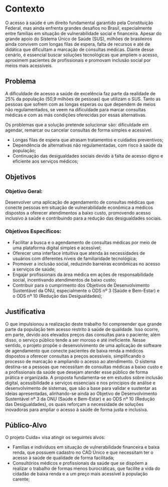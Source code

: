 # Contexto

O acesso à saúde é um direito fundamental garantido pela Constituição Federal, mas ainda enfrenta grandes desafios no Brasil, especialmente entre famílias em situação de vulnerabilidade social e financeira. Apesar do grande apoio do Sistema Único de Saúde (SUS), milhões de brasileiros ainda convivem com longas filas de espera, falta de recursos e até de didática que dificultam a marcação de consultas médicas. Diante desse cenário, é essencial buscar soluções tecnológicas que ampliem o acesso, aproximem pacientes de profissionais e promovam inclusão social por meios mais acessíveis.  

## Problema
A dificuldade de acesso a saúde de excelência faz parte da realidade de 25% da população (50,9 milhões de pessoas) que utilizam o SUS. Tanto as pessoas que sofrem com as longas esperas ou que dependem de meios não regulamentados, se veem na dificuldade para marcar consultas médicas e com as más condições oferecidas por essas alternativas.  

  Os problemas que a solução pretende solucionar são: dificuldade em 
agendar, remarcar ou cancelar consultas de forma simples e acessível.

* Longas filas de espera que atrasam tratamentos e cuidados preventivos; 
* Dependência de alternativas não regulamentadas, com risco à saúde da 
população;
* Continuação das desigualdades sociais devido à falta de acesso digno e eficiente 
aos serviços médicos;

## Objetivos

### Objetivo Geral: 

Desenvolver uma aplicação de agendamento de consultas médicas que conecte pessoas em situação de vulnerabilidade econômica a médicos dispostos a oferecer atendimentos a baixo custo, promovendo acesso inclusivo à saúde e contribuindo para a redução das desigualdades sociais. 

### Objetivos Específicos:  

* Facilitar a busca e o agendamento de consultas médicas por meio de uma plataforma digital simples e acessível; 
* Oferecer uma interface intuitiva que atenda às necessidades de usuários com diferentes níveis de familiaridade tecnológica; 
* Promover a inclusão social, reduzindo barreiras econômicas no acesso a serviços de saúde; 
* Engajar profissionais da área médica em ações de responsabilidade social, incentivando atendimentos de baixo custo; 
* Contribuir para o cumprimento dos Objetivos de Desenvolvimento Sustentável da ONU, especialmente o ODS nº 3 (Saúde e Bem-Estar) e o ODS nº 10 (Redução das Desigualdades); 

## Justificativa

O que impulsionou a realização deste trabalho foi compreender que grande parte da população tem acesso restrito à saúde de qualidade. Isso ocorre, em parte, devido aos elevados preços das consultas para o paciente; além disso, o serviço público tende a ser moroso e até ineficiente. Nesse sentido, o projeto propõe o desenvolvimento de uma aplicação de software de agendamento que conecte pacientes de baixa renda a médicos dispostos a oferecer consultas a preços acessíveis, simplificando o processo de marcação e ampliando o acesso ao atendimento. O sistema destina-se a pessoas que necessitam de consultas médicas a baixo custo e a profissionais da saúde que desejam atender esse público de forma prática e organizada. A proposta fundamenta-se em estudos sobre inclusão digital, acessibilidade a serviços essenciais e nos princípios de análise e desenvolvimento de sistemas, que são a base para validar e sustentar as ideias apresentadas, alinhando-se ainda ao Objetivo de Desenvolvimento Sustentável nº 3 da ONU (Saúde e Bem-Estar) e ao ODS nº 10 (Redução das Desigualdades), os quais reforçam a necessidade de soluções inovadoras para ampliar o acesso à saúde de forma justa e inclusiva. 

## Público-Alvo

O projeto Cuida+ visa atingir os seguintes alvos: 

* Famílias e indivíduos em situação de vulnerabilidade financeira e baixa renda, que possuem cadastro no CAD Único e que necessitam ter o acesso à saúde de qualidade de forma facilitada; 
* Consultórios médicos e profissionais da saúde que se dispõem a realizar o trabalho de formas menos burocráticas, que facilite a vida do cidadão de baixa renda e a um preço mais acessível à população carente; 
